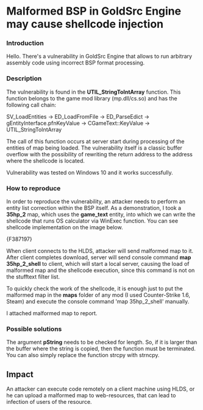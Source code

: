 # Malformed BSP in GoldSrc Engine may cause shellcode injection

### Introduction

Hello. There's a vulnerability in GoldSrc Engine that allows to run arbitrary assembly code using incorrect BSP format processing.

### Description

The vulnerability is found in the **UTIL_StringToIntArray** function. This function belongs to the game mod library (mp.dll/cs.so) and has the following call chain:

SV_LoadEntities -> ED_LoadFromFile -> ED_ParseEdict -> gEntityInterface.pfnKeyValue -> CGameText::KeyValue -> UTIL_StringToIntArray

The call of this function occurs at server start during processing of the entities of map being loaded. The vulnerability itself is a classic buffer overflow with the possibility of rewriting the return address to the address where the shellcode is located.

Vulnerability was tested on Windows 10 and it works successfully.

### How to reproduce

In order to reproduce the vulnerability, an attacker needs to perform an entity list correction within the BSP itself. As a demonstration, I took a **35hp_2** map, which uses the **game_text** entity, into which we can write the shellcode that runs OS calculator via WinExec function. You can see shellcode implementation on the image below.

{F387197}

When client connects to the HLDS, attacker will send malformed map to it. After client completes download, server will send console command **map 35hp_2_shell** to client, which will start a local server, causing the load of malformed map and the shellcode execution, since this command is not on the stufftext filter list.

To quickly check the work of the shellcode, it is enough just to put the malformed map in the **maps** folder of any mod (I used Counter-Strike 1.6, Steam) and execute the console command 'map 35hp_2_shell' manually.

I attached malformed map to report.

### Possible solutions

The argument **pString** needs to be checked for length. So, if it is larger than the buffer where the string is copied, then the function must be terminated. You can also simply replace the function strcpy with strncpy.

## Impact

An attacker can execute code remotely on a client machine using HLDS, or he can upload a malformed map to web-resources, that can lead to infection of users of the resource.